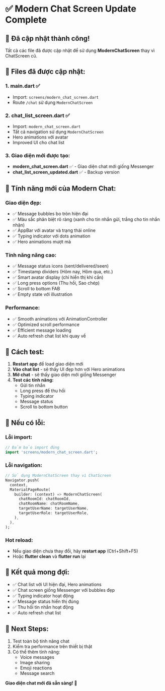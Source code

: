 # ✅ Modern Chat Screen Update Complete

## 🎉 Đã cập nhật thành công!

Tất cả các file đã được cập nhật để sử dụng **ModernChatScreen** thay vì ChatScreen cũ.

## 📁 Files đã được cập nhật:

### 1. **main.dart** ✅
- Import: `screens/modern_chat_screen.dart`
- Route `/chat` sử dụng `ModernChatScreen`

### 2. **chat_list_screen.dart** ✅
- Import: `modern_chat_screen.dart`
- Tất cả navigation sử dụng `ModernChatScreen`
- Hero animations với avatar
- Improved UI cho chat list

### 3. **Giao diện mới được tạo:**
- **modern_chat_screen.dart** ✅ - Giao diện chat mới giống Messenger
- **chat_list_screen_updated.dart** ✅ - Backup version

## 🎨 Tính năng mới của Modern Chat:

### **Giao diện đẹp:**
- ✅ Message bubbles bo tròn hiện đại
- ✅ Màu sắc phân biệt rõ ràng (xanh cho tin nhắn gửi, trắng cho tin nhắn nhận)
- ✅ AppBar với avatar và trạng thái online
- ✅ Typing indicator với dots animation
- ✅ Hero animations mượt mà

### **Tính năng nâng cao:**
- ✅ Message status icons (sent/delivered/seen)
- ✅ Timestamp dividers (Hôm nay, Hôm qua, etc.)
- ✅ Smart avatar display (chỉ hiển thị khi cần)
- ✅ Long press options (Thu hồi, Sao chép)
- ✅ Scroll to bottom FAB
- ✅ Empty state với illustration

### **Performance:**
- ✅ Smooth animations với AnimationController
- ✅ Optimized scroll performance
- ✅ Efficient message loading
- ✅ Auto refresh chat list khi quay về

## 🚀 Cách test:

1. **Restart app** để load giao diện mới
2. **Vào chat list** - sẽ thấy UI đẹp hơn với Hero animations
3. **Mở chat** - sẽ thấy giao diện mới giống Messenger
4. **Test các tính năng:**
   - Gửi tin nhắn
   - Long press để thu hồi
   - Typing indicator
   - Message status
   - Scroll to bottom button

## 🔧 Nếu có lỗi:

### **Lỗi import:**
```dart
// Đảm bảo import đúng
import 'screens/modern_chat_screen.dart';
```

### **Lỗi navigation:**
```dart
// Sử dụng ModernChatScreen thay vì ChatScreen
Navigator.push(
  context,
  MaterialPageRoute(
    builder: (context) => ModernChatScreen(
      chatRoomId: chatRoomId,
      chatRoomName: chatRoomName,
      targetUserName: targetUserName,
      targetUserRole: targetUserRole,
    ),
  ),
);
```

### **Hot reload:**
- Nếu giao diện chưa thay đổi, hãy **restart app** (Ctrl+Shift+F5)
- Hoặc **flutter clean** và **flutter run** lại

## 📱 Kết quả mong đợi:

- ✅ Chat list với UI hiện đại, Hero animations
- ✅ Chat screen giống Messenger với bubbles đẹp
- ✅ Typing indicator hoạt động
- ✅ Message status hiển thị đúng
- ✅ Thu hồi tin nhắn hoạt động
- ✅ Auto refresh chat list

## 🎯 Next Steps:

1. Test toàn bộ tính năng chat
2. Kiểm tra performance trên thiết bị thật
3. Có thể thêm tính năng:
   - Voice messages
   - Image sharing
   - Emoji reactions
   - Message search

**Giao diện chat mới đã sẵn sàng! 🎉**